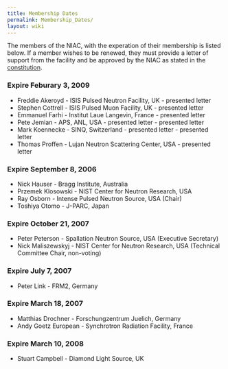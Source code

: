 ```yaml
---
title: Membership Dates
permalink: Membership_Dates/
layout: wiki
---
```


The members of the NIAC, with the experation of their membership is
listed below. If a member wishes to be renewed, they must provide a
letter of support from the facility and be approved by the NIAC as
stated in the [constitution](NIAC "wikilink").

### Expire Feburary 3, 2009

-   Freddie Akeroyd - ISIS Pulsed Neutron Facility, UK - presented
    letter
-   Stephen Cottrell - ISIS Pulsed Muon Facility, UK - presented letter
-   Emmanuel Farhi - Institut Laue Langevin, France - presented letter
-   Pete Jemian - APS, ANL, USA - presented letter - presented letter
-   Mark Koennecke - SINQ, Switzerland - presented letter - presented
    letter
-   Thomas Proffen - Lujan Neutron Scattering Center, USA - presented
    letter

### Expire September 8, 2006

-   Nick Hauser - Bragg Institute, Australia
-   Przemek Klosowski - NIST Center for Neutron Research, USA
-   Ray Osborn - Intense Pulsed Neutron Source, USA (Chair)
-   Toshiya Otomo - J-PARC, Japan

### Expire October 21, 2007

-   Peter Peterson - Spallation Neutron Source, USA (Executive
    Secretary)
-   Nick Maliszewskyj - NIST Center for Neutron Research, USA (Technical
    Committee Chair, non-voting)

### Expire July 7, 2007

-   Peter Link - FRM2, Germany

### Expire March 18, 2007

-   Matthias Drochner - Forschungzentrum Juelich, Germany
-   Andy Goetz European - Synchrotron Radiation Facility, France

### Expire March 10, 2008

-   Stuart Campbell - Diamond Light Source, UK

